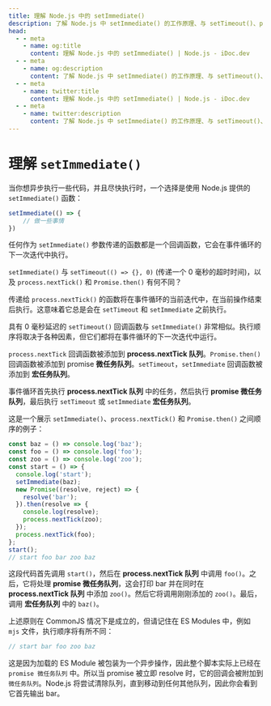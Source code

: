 ```yaml
---
title: 理解 Node.js 中的 setImmediate()
description: 了解 Node.js 中 setImmediate() 的工作原理、与 setTimeout()、process.nextTick() 和 Promise.then() 的区别，以及如何与事件循环和队列交互。
head:
  - - meta
    - name: og:title
      content: 理解 Node.js 中的 setImmediate() | Node.js - iDoc.dev
  - - meta
    - name: og:description
      content: 了解 Node.js 中 setImmediate() 的工作原理、与 setTimeout()、process.nextTick() 和 Promise.then() 的区别，以及如何与事件循环和队列交互。
  - - meta
    - name: twitter:title
      content: 理解 Node.js 中的 setImmediate() | Node.js - iDoc.dev
  - - meta
    - name: twitter:description
      content: 了解 Node.js 中 setImmediate() 的工作原理、与 setTimeout()、process.nextTick() 和 Promise.then() 的区别，以及如何与事件循环和队列交互。
---
```



# 理解 `setImmediate()`

当你想异步执行一些代码，并且尽快执行时，一个选择是使用 Node.js 提供的 `setImmediate()` 函数：

```js
setImmediate(() => {
    // 做一些事情
})
```

任何作为 `setImmediate()` 参数传递的函数都是一个回调函数，它会在事件循环的下一次迭代中执行。

`setImmediate()` 与 `setTimeout(() => {}, 0)` (传递一个 0 毫秒的超时时间)，以及 `process.nextTick()` 和 `Promise.then()` 有何不同？

传递给 `process.nextTick()` 的函数将在事件循环的当前迭代中，在当前操作结束后执行。这意味着它总是会在 `setTimeout` 和 `setImmediate` 之前执行。

具有 0 毫秒延迟的 `setTimeout()` 回调函数与 `setImmediate()` 非常相似。执行顺序将取决于各种因素，但它们都将在事件循环的下一次迭代中运行。

`process.nextTick` 回调函数被添加到 **process.nextTick 队列**。`Promise.then()` 回调函数被添加到 promise **微任务队列**。`setTimeout`，`setImmediate` 回调函数被添加到 **宏任务队列**。

事件循环首先执行 **process.nextTick 队列** 中的任务，然后执行 **promise 微任务队列**，最后执行 `setTimeout` 或 `setImmediate` **宏任务队列**。

这是一个展示 `setImmediate()`、`process.nextTick()` 和 `Promise.then()` 之间顺序的例子：

```js
const baz = () => console.log('baz');
const foo = () => console.log('foo');
const zoo = () => console.log('zoo');
const start = () => {
  console.log('start');
  setImmediate(baz);
  new Promise((resolve, reject) => {
    resolve('bar');
  }).then(resolve => {
    console.log(resolve);
    process.nextTick(zoo);
  });
  process.nextTick(foo);
};
start();
// start foo bar zoo baz
```

这段代码首先调用 `start()`，然后在 **process.nextTick 队列** 中调用 `foo()`。之后，它将处理 **promise 微任务队列**，这会打印 bar 并在同时在 **process.nextTick 队列** 中添加 `zoo()`。然后它将调用刚刚添加的 `zoo()`。最后，调用 **宏任务队列** 中的 `baz()`。

上述原则在 CommonJS 情况下是成立的，但请记住在 ES Modules 中，例如 `mjs` 文件，执行顺序将有所不同：

```js
// start bar foo zoo baz
```

这是因为加载的 ES Module 被包装为一个异步操作，因此整个脚本实际上已经在 `promise 微任务队列` 中。所以当 promise 被立即 resolve 时，它的回调会被附加到 `微任务队列`。Node.js 将尝试清除队列，直到移动到任何其他队列，因此你会看到它首先输出 bar。

